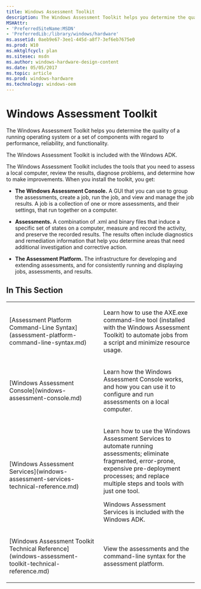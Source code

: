 ```yaml
---
title: Windows Assessment Toolkit
description: The Windows Assessment Toolkit helps you determine the quality of a running operating system or a set of components with regard to performance, reliability, and functionality.
MSHAttr:
- 'PreferredSiteName:MSDN'
- 'PreferredLib:/library/windows/hardware'
ms.assetid: 0aeb9e67-3ee1-445d-a8f7-3ef6eb7675e0
ms.prod: W10
ms.mktglfcycl: plan
ms.sitesec: msdn
ms.author: windows-hardware-design-content
ms.date: 05/05/2017
ms.topic: article
ms.prod: windows-hardware
ms.technology: windows-oem
---
```


# Windows Assessment Toolkit


The Windows Assessment Toolkit helps you determine the quality of a running operating system or a set of components with regard to performance, reliability, and functionality.

The Windows Assessment Toolkit is included with the Windows ADK.

The Windows Assessment Toolkit includes the tools that you need to assess a local computer, review the results, diagnose problems, and determine how to make improvements. When you install the toolkit, you get:

-   **The Windows Assessment Console.** A GUI that you can use to group the assessments, create a job, run the job, and view and manage the job results. A job is a collection of one or more assessments, and their settings, that run together on a computer.

-   **Assessments.** A combination of .xml and binary files that induce a specific set of states on a computer, measure and record the activity, and preserve the recorded results. The results often include diagnostics and remediation information that help you determine areas that need additional investigation and corrective action.

-   **The Assessment Platform.** The infrastructure for developing and extending assessments, and for consistently running and displaying jobs, assessments, and results.

## In This Section


<table>
<colgroup>
<col width="50%" />
<col width="50%" />
</colgroup>
<tbody>
<tr class="odd">
<td><p>[Assessment Platform Command-Line Syntax](assessment-platform-command-line-syntax.md)</p></td>
<td><p>Learn how to use the AXE.exe command-line tool (installed with the Windows Assessment Toolkit) to automate jobs from a script and minimize resource usage.</p></td>
</tr>
<tr class="even">
<td><p>[Windows Assessment Console](windows-assessment-console.md)</p></td>
<td><p>Learn how the Windows Assessment Console works, and how you can use it to configure and run assessments on a local computer.</p></td>
</tr>
<tr class="odd">
<td><p>[Windows Assessment Services](windows-assessment-services-technical-reference.md)</p></td>
<td><p>Learn how to use the Windows Assessment Services to automate running assessments; eliminate fragmented, error-prone, expensive pre-deployment processes; and replace multiple steps and tools with just one tool.</p>
<p>Windows Assessment Services is included with the Windows ADK.</p></td>
</tr>
<tr class="even">
<td><p>[Windows Assessment Toolkit Technical Reference](windows-assessment-toolkit-technical-reference.md)</p></td>
<td><p>View the assessments and the command-line syntax for the assessment platform.</p></td>
</tr>
</tbody>
</table>

 

 

 






